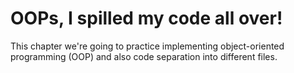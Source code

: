 # OOPs, I spilled my code all over!

This chapter we're going to practice implementing object-oriented programming (OOP) and also code separation into different files.
